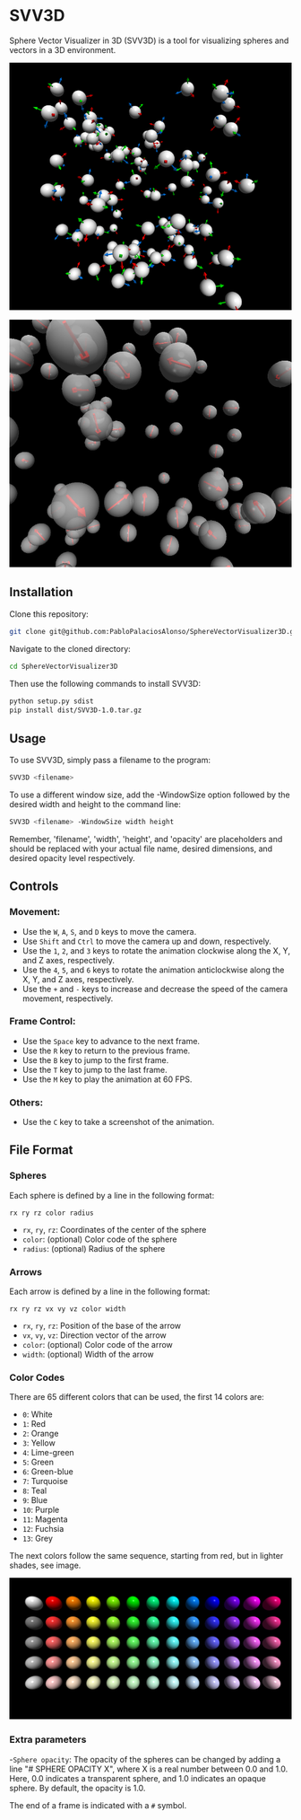 # SVV3D
Sphere Vector Visualizer in 3D (SVV3D) is a tool for visualizing spheres and vectors in a 3D environment.

![Particles with an internal reference frame](https://github.com/PabloPalaciosAlonso/SphereVectorVisualizer3D/blob/master/screenshots/shot_1.png)

![Particles with an arrow inside them indicating a specific direction in the particles frame](https://github.com/PabloPalaciosAlonso/SphereVectorVisualizer3D/blob/master/screenshots/shot_2.png)


## Installation

Clone this repository:

```bash
git clone git@github.com:PabloPalaciosAlonso/SphereVectorVisualizer3D.git
```

Navigate to the cloned directory:

```bash
cd SphereVectorVisualizer3D
```

Then use the following commands to install SVV3D:

```bash
python setup.py sdist
pip install dist/SVV3D-1.0.tar.gz
```

## Usage
To use SVV3D, simply pass a filename to the program:

```bash
SVV3D <filename>
```

To use a different window size, add the  -WindowSize option followed by the desired width and height to the command line:

```bash
SVV3D <filename> -WindowSize width height
```

Remember, 'filename', 'width', 'height', and 'opacity' are placeholders and should be replaced with your actual file name, desired dimensions, and desired opacity level respectively.


## Controls
### Movement:
- Use the `W`, `A`, `S`, and `D` keys to move the camera.
- Use `Shift` and `Ctrl` to move the camera up and down, respectively.
- Use the `1`, `2`, and `3` keys to rotate the animation clockwise along the X, Y, and Z axes, respectively.
- Use the `4`, `5`, and `6` keys to rotate the animation anticlockwise along the X, Y, and Z axes, respectively.
- Use the `+` and `-` keys to increase and decrease the speed of the camera movement, respectively.

### Frame Control:
- Use the `Space` key to advance to the next frame.
- Use the `R` key to return to the previous frame.
- Use the `B` key to jump to the first frame.
- Use the `T` key to jump to the last frame.
- Use the `M` key to play the animation at 60 FPS.

### Others:
- Use the `C` key to take a screenshot of the animation.

## File Format
### Spheres
Each sphere is defined by a line in the following format:
```
rx ry rz color radius
```
- `rx`, `ry`, `rz`: Coordinates of the center of the sphere
- `color`: (optional) Color code of the sphere
- `radius`: (optional) Radius of the sphere

### Arrows
Each arrow is defined by a line in the following format:
```
rx ry rz vx vy vz color width
```
- `rx`, `ry`, `rz`: Position of the base of the arrow
- `vx`, `vy`, `vz`: Direction vector of the arrow
- `color`: (optional) Color code of the arrow
- `width`: (optional) Width of the arrow

### Color Codes
There are 65 different colors that can be used, the first 14 colors are:
- `0`: White
- `1`: Red
- `2`: Orange
- `3`: Yellow
- `4`: Lime-green
- `5`: Green
- `6`: Green-blue
- `7`: Turquoise
- `8`: Teal
- `9`: Blue
- `10`: Purple
- `11`: Magenta
- `12`: Fuchsia
- `13`: Grey

The next colors follow the same sequence, starting from red, but in lighter shades, see image.

![Available colors in SVV3D](https://github.com/PabloPalaciosAlonso/SphereVectorVisualizer3D/blob/master/screenshots/shot_0.png)


### Extra parameters

-`Sphere opacity`: The opacity of the spheres can be changed by adding a line "# SPHERE OPACITY X", where X is a real number between 0.0 and 1.0. Here, 0.0 indicates a transparent sphere, and 1.0 indicates an opaque sphere. By default, the opacity is 1.0.

The end of a frame is indicated with a `#` symbol.

